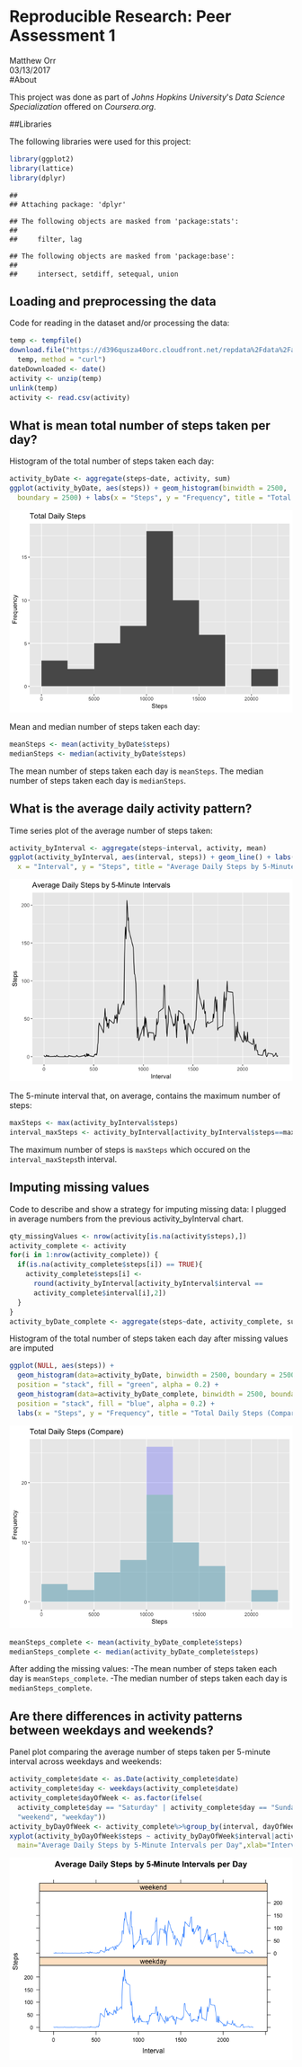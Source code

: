 # Reproducible Research: Peer Assessment 1
Matthew Orr  
03/13/2017  
#About

This project was done as part of *Johns Hopkins University*'s *Data Science Specialization* offered on *Coursera.org*.

##Libraries

The following libraries were used for this project:

```r
library(ggplot2)
library(lattice)
library(dplyr)
```

```
## 
## Attaching package: 'dplyr'
```

```
## The following objects are masked from 'package:stats':
## 
##     filter, lag
```

```
## The following objects are masked from 'package:base':
## 
##     intersect, setdiff, setequal, union
```

## Loading and preprocessing the data

Code for reading in the dataset and/or processing the data:

```r
temp <- tempfile()
download.file("https://d396qusza40orc.cloudfront.net/repdata%2Fdata%2Factivity.zip",
  temp, method = "curl")
dateDownloaded <- date()
activity <- unzip(temp)
unlink(temp)
activity <- read.csv(activity)
```

## What is mean total number of steps taken per day?

Histogram of the total number of steps taken each day:

```r
activity_byDate <- aggregate(steps~date, activity, sum)
ggplot(activity_byDate, aes(steps)) + geom_histogram(binwidth = 2500, 
  boundary = 2500) + labs(x = "Steps", y = "Frequency", title = "Total Daily Steps")
```

![](PA1_template_files/figure-html/unnamed-chunk-3-1.png)<!-- -->

Mean and median number of steps taken each day:

```r
meanSteps <- mean(activity_byDate$steps)
medianSteps <- median(activity_byDate$steps)
```
The mean number of steps taken each day is `meanSteps`.
The median number of steps taken each day is `medianSteps`.

## What is the average daily activity pattern?
Time series plot of the average number of steps taken:

```r
activity_byInterval <- aggregate(steps~interval, activity, mean)
ggplot(activity_byInterval, aes(interval, steps)) + geom_line() + labs(
  x = "Interval", y = "Steps", title = "Average Daily Steps by 5-Minute Intervals")
```

![](PA1_template_files/figure-html/unnamed-chunk-5-1.png)<!-- -->

The 5-minute interval that, on average, contains the maximum number of steps:

```r
maxSteps <- max(activity_byInterval$steps)
interval_maxSteps <- activity_byInterval[activity_byInterval$steps==maxSteps,1]
```

The maximum number of steps is `maxSteps` which occured on the `interval_maxSteps`th interval.


## Imputing missing values

Code to describe and show a strategy for imputing missing data:
I plugged in average numbers from the previous activity_byInterval chart.


```r
qty_missingValues <- nrow(activity[is.na(activity$steps),])
activity_complete <- activity
for(i in 1:nrow(activity_complete)) {
  if(is.na(activity_complete$steps[i]) == TRUE){
    activity_complete$steps[i] <- 
      round(activity_byInterval[activity_byInterval$interval == 
      activity_complete$interval[i],2])
  }
}
activity_byDate_complete <- aggregate(steps~date, activity_complete, sum)
```

Histogram of the total number of steps taken each day after missing values are imputed

```r
ggplot(NULL, aes(steps)) + 
  geom_histogram(data=activity_byDate, binwidth = 2500, boundary = 2500, 
  position = "stack", fill = "green", alpha = 0.2) + 
  geom_histogram(data=activity_byDate_complete, binwidth = 2500, boundary = 2500,
  position = "stack", fill = "blue", alpha = 0.2) +
  labs(x = "Steps", y = "Frequency", title = "Total Daily Steps (Compare)")
```

![](PA1_template_files/figure-html/unnamed-chunk-8-1.png)<!-- -->


```r
meanSteps_complete <- mean(activity_byDate_complete$steps)
medianSteps_complete <- median(activity_byDate_complete$steps)
```

After adding the missing values:
-The mean number of steps taken each day is `meanSteps_complete`.
-The median number of steps taken each day is `medianSteps_complete`.

## Are there differences in activity patterns between weekdays and weekends?

Panel plot comparing the average number of steps taken per 5-minute interval across weekdays and weekends:

```r
activity_complete$date <- as.Date(activity_complete$date)
activity_complete$day <- weekdays(activity_complete$date)
activity_complete$dayOfWeek <- as.factor(ifelse(
  activity_complete$day == "Saturday" | activity_complete$day == "Sunday",
  "weekend", "weekday"))
activity_byDayOfWeek <- activity_complete%>%group_by(interval, dayOfWeek)%>%summarize(steps = mean(steps, na.rm=TRUE))
xyplot(activity_byDayOfWeek$steps ~ activity_byDayOfWeek$interval|activity_byDayOfWeek$dayOfWeek, 
  main="Average Daily Steps by 5-Minute Intervals per Day",xlab="Interval", ylab="Steps",layout=c(1,2), type="l")
```

![](PA1_template_files/figure-html/unnamed-chunk-10-1.png)<!-- -->
